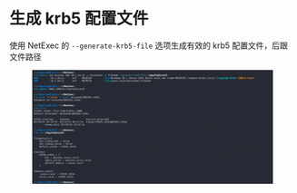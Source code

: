 # 生成 krb5 配置文件

使用 NetExec 的 `--generate-krb5-file` 选项生成有效的 krb5 配置文件，后跟文件路径



<figure><img src="https://github.com/s1null/NetExec-Wiki-zh/blob/main/.gitbook/assets/404540940-ea42cc9d-5c4c-453d-bb18-6360c5b8154b.png" alt=""><figcaption></figcaption></figure>